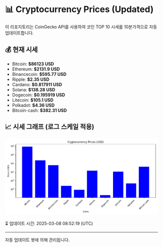 
# 📊 Cryptocurrency Prices (Updated)

이 리포지토리는 CoinGecko API를 사용하여 코인 TOP 10 시세를 10분가격으로 자동 업데이트합니다.

## 💰 현재 시세
- Bitcoin: **$86123 USD**
- Ethereum: **$2131.9 USD**
- Binancecoin: **$595.77 USD**
- Ripple: **$2.35 USD**
- Cardano: **$0.817911 USD**
- Solana: **$138.28 USD**
- Dogecoin: **$0.195919 USD**
- Litecoin: **$105.1 USD**
- Polkadot: **$4.36 USD**
- Bitcoin-cash: **$382.31 USD**

## 📈 시세 그래프 (로그 스케일 적용)
![Crypto Prices](crypto_prices.png)

⏳ 업데이트 시간: 2025-03-08 08:52:19 (UTC)

---
자동 업데이트 봇에 의해 관리됩니다.
